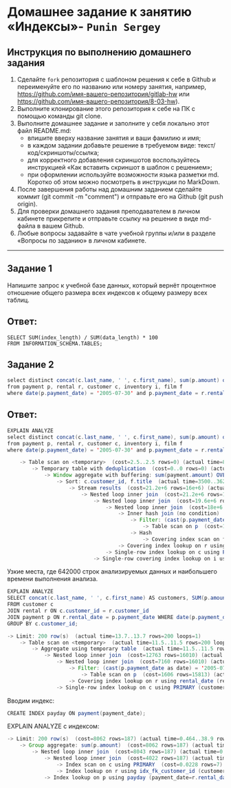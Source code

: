 # Домашнее задание к занятию «Индексы»- `Punin Sergey`

## Инструкция по выполнению домашнего задания
1. Сделайте `fork` репозитория c шаблоном решения к себе в Github и переименуйте его по названию или номеру занятия, например, https://github.com/имя-вашего-репозитория/gitlab-hw или https://github.com/имя-вашего-репозитория/8-03-hw).
2. Выполните клонирование этого репозитория к себе на ПК с помощью команды git clone.
3. Выполните домашнее задание и заполните у себя локально этот файл README.md:
   - впишите вверху название занятия и ваши фамилию и имя;
   - в каждом задании добавьте решение в требуемом виде: текст/код/скриншоты/ссылка;
   - для корректного добавления скриншотов воспользуйтесь инструкцией «Как вставить скриншот в шаблон с решением»;
   - при оформлении используйте возможности языка разметки md. Коротко об этом можно посмотреть в инструкции по MarkDown.
4. После завершения работы над домашним заданием сделайте коммит (git commit -m "comment") и отправьте его на Github (git push origin).
5. Для проверки домашнего задания преподавателем в личном кабинете прикрепите и отправьте ссылку на решение в виде md-файла в вашем Github.
6. Любые вопросы задавайте в чате учебной группы и/или в разделе «Вопросы по заданию» в личном кабинете.

---

## Задание 1
Напишите запрос к учебной базе данных, который вернёт процентное отношение общего размера всех индексов к общему размеру всех таблиц.

## Ответ:
``` print
SELECT SUM(index_length) / SUM(data_length) * 100
FROM INFORMATION_SCHEMA.TABLES;
```


## Задание 2
```java
select distinct concat(c.last_name, ' ', c.first_name), sum(p.amount) over (partition by c.customer_id, f.title)
from payment p, rental r, customer c, inventory i, film f
where date(p.payment_date) = '2005-07-30' and p.payment_date = r.rental_date and r.customer_id = c.customer_id and i.inventory_id = r.inventory_id
```
## Ответ:
```java
EXPLAIN ANALYZE
select distinct concat(c.last_name, ' ', c.first_name), sum(p.amount) over (partition by c.customer_id, f.title)
from payment p, rental r, customer c, inventory i, film f
where date(p.payment_date) = '2005-07-30' and p.payment_date = r.rental_date and r.customer_id = c.customer_id and i.inventory_id = r.inventory_id
```

```java -> Limit: 200 row(s)  (cost=0..0 rows=0) (actual time=8394..8394 rows=200 loops=1)
    -> Table scan on <temporary>  (cost=2.5..2.5 rows=0) (actual time=8394..8394 rows=200 loops=1)
        -> Temporary table with deduplication  (cost=0..0 rows=0) (actual time=8394..8394 rows=391 loops=1)
            -> Window aggregate with buffering: sum(payment.amount) OVER (PARTITION BY c.customer_id,f.title )   (actual time=3500..8028 rows=642000 loops=1) -- узкое место!
                -> Sort: c.customer_id, f.title  (actual time=3500..3625 rows=642000 loops=1) -- узкое место!
                    -> Stream results  (cost=21.2e+6 rows=16e+6) (actual time=6.7..2683 rows=642000 loops=1)
                        -> Nested loop inner join  (cost=21.2e+6 rows=16e+6) (actual time=6.5..2316 rows=642000 loops=1)
                            -> Nested loop inner join  (cost=19.6e+6 rows=16e+6) (actual time=3.71..2097 rows=642000 loops=1)
                                -> Nested loop inner join  (cost=18e+6 rows=16e+6) (actual time=3.69..1841 rows=642000 loops=1)
                                    -> Inner hash join (no condition)  (cost=1.58e+6 rows=15.8e+6) (actual time=0.608..117 rows=634000 loops=1)
                                        -> Filter: (cast(p.payment_date as date) = '2005-07-30')  (cost=1.65 rows=15813) (actual time=0.215..9.46 rows=634 loops=1)
                                            -> Table scan on p  (cost=1.65 rows=15813) (actual time=0.0336..6.16 rows=16044 loops=1)
                                        -> Hash
                                            -> Covering index scan on f using idx_title  (cost=103 rows=1000) (actual time=0.0449..0.278 rows=1000 loops=1)
                                    -> Covering index lookup on r using rental_date (rental_date=p.payment_date)  (cost=0.938 rows=1.01) (actual time=0.00166..0.0025 rows=1.01 loops=634000)
                                -> Single-row index lookup on c using PRIMARY (customer_id=r.customer_id)  (cost=250e-6 rows=1) (actual time=195e-6..228e-6 rows=1 loops=642000)
                            -> Single-row covering index lookup on i using PRIMARY (inventory_id=r.inventory_id)  (cost=925e-6 rows=1) (actual time=149e-6..179e-6 rows=1 loops=642000)
```
Узкие места, где 642000 строк анализируемых данных и наибольшего времени выполнения анализа. 

```java
EXPLAIN ANALYZE
SELECT concat(c.last_name, ' ', c.first_name) AS customers, SUM(p.amount)
FROM customer c
JOIN rental r ON c.customer_id = r.customer_id 
JOIN payment p ON r.rental_date = p.payment_date WHERE date(p.payment_date) = '2005-07-30'
GROUP BY c.customer_id;
```
```java
-> Limit: 200 row(s)  (actual time=13.7..13.7 rows=200 loops=1)
    -> Table scan on <temporary>  (actual time=11.5..11.5 rows=200 loops=1)
        -> Aggregate using temporary table  (actual time=11.5..11.5 rows=391 loops=1)
            -> Nested loop inner join  (cost=12763 rows=16010) (actual time=0.119..10.3 rows=642 loops=1)
                -> Nested loop inner join  (cost=7160 rows=16010) (actual time=0.0976..9.29 rows=642 loops=1)
                    -> Filter: (cast(p.payment_date as date) = '2005-07-30')  (cost=1606 rows=15813) (actual time=0.064..7.08 rows=634 loops=1)
                        -> Table scan on p  (cost=1606 rows=15813) (actual time=0.044..5.51 rows=16044 loops=1)
                    -> Covering index lookup on r using rental_date (rental_date=p.payment_date)  (cost=0.25 rows=1.01) (actual time=0.0023..0.00324 rows=1.01 loops=634)
                -> Single-row index lookup on c using PRIMARY (customer_id=r.customer_id)  (cost=0.25 rows=1) (actual time=0.00125..0.00128 rows=1 loops=642)
```
Вводим индекс: 
```java
CREATE INDEX payday ON payment(payment_date);
```
EXPLAIN ANALYZE с индексом:
```java
-> Limit: 200 row(s)  (cost=8062 rows=187) (actual time=0.464..38.9 rows=200 loops=1)
    -> Group aggregate: sum(p.amount)  (cost=8062 rows=187) (actual time=0.463..38.8 rows=200 loops=1)
        -> Nested loop inner join  (cost=8043 rows=187) (actual time=0.3..38.4 rows=317 loops=1)
            -> Nested loop inner join  (cost=4022 rows=187) (actual time=0.096..14.6 rows=7694 loops=1)
                -> Index scan on c using PRIMARY  (cost=0.0228 rows=7) (actual time=0.0295..0.252 rows=284 loops=1)
                -> Index lookup on r using idx_fk_customer_id (customer_id=c.customer_id)  (cost=6.69 rows=26.7) (actual time=0.0395..0.0484 rows=27.1 loops=284)
            -> Index lookup on p using payday (payment_date=r.rental_date), with index condition: (cast(p.payment_date as date) = '2005-07-30')  (cost=0.25 rows=1) (actual time=0.00287..0.0029 rows=0.0412 loops=7694)
```
